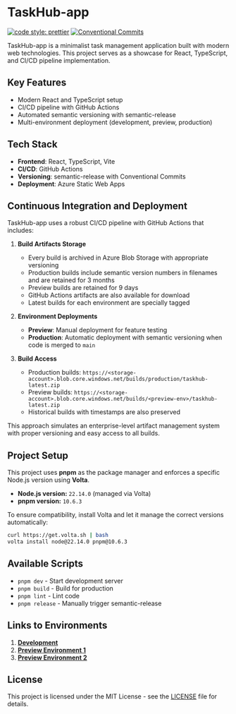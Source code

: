 # TaskHub-app

[![code style: prettier](https://img.shields.io/badge/code_style-prettier-ff69b4.svg)](https://github.com/prettier/prettier) [![Conventional Commits](https://img.shields.io/badge/Conventional%20Commits-1.0.0-yellow.svg)](https://conventionalcommits.org)

TaskHub-app is a minimalist task management application built with modern web technologies. This project serves as a showcase for React, TypeScript, and CI/CD pipeline implementation.

## Key Features

- Modern React and TypeScript setup
- CI/CD pipeline with GitHub Actions
- Automated semantic versioning with semantic-release
- Multi-environment deployment (development, preview, production)

## Tech Stack

- **Frontend**: React, TypeScript, Vite
- **CI/CD**: GitHub Actions
- **Versioning**: semantic-release with Conventional Commits
- **Deployment**: Azure Static Web Apps

## Continuous Integration and Deployment

TaskHub-app uses a robust CI/CD pipeline with GitHub Actions that includes:

1. **Build Artifacts Storage**

   - Every build is archived in Azure Blob Storage with appropriate versioning
   - Production builds include semantic version numbers in filenames and are retained for 3 months
   - Preview builds are retained for 9 days
   - GitHub Actions artifacts are also available for download
   - Latest builds for each environment are specially tagged

2. **Environment Deployments**

   - **Preview**: Manual deployment for feature testing
   - **Production**: Automatic deployment with semantic versioning when code is merged to `main`

3. **Build Access**
   - Production builds: `https://<storage-account>.blob.core.windows.net/builds/production/taskhub-latest.zip`
   - Preview builds: `https://<storage-account>.blob.core.windows.net/builds/<preview-env>/taskhub-latest.zip`
   - Historical builds with timestamps are also preserved

This approach simulates an enterprise-level artifact management system with proper versioning and easy access to all builds.

## Project Setup

This project uses **pnpm** as the package manager and enforces a specific Node.js version using **Volta**.

- **Node.js version:** `22.14.0` (managed via Volta)
- **pnpm version:** `10.6.3`

To ensure compatibility, install Volta and let it manage the correct versions automatically:

```sh
curl https://get.volta.sh | bash
volta install node@22.14.0 pnpm@10.6.3
```

## Available Scripts

- `pnpm dev` - Start development server
- `pnpm build` - Build for production
- `pnpm lint` - Lint code
- `pnpm release` - Manually trigger semantic-release

## Links to Environments

1. **[Development](https://green-grass-07a60cd00.6.azurestaticapps.net)**
2. **[Preview Environment 1](https://polite-cliff-035266300-preview1.eastasia.6.azurestaticapps.net)**
3. **[Preview Environment 2](https://polite-cliff-035266300-preview2.eastasia.6.azurestaticapps.net)**

## License

This project is licensed under the MIT License - see the [LICENSE](./LICENSE) file for details.
